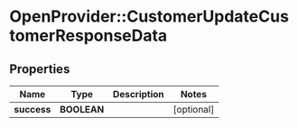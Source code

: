 # OpenProvider::CustomerUpdateCustomerResponseData

## Properties
Name | Type | Description | Notes
------------ | ------------- | ------------- | -------------
**success** | **BOOLEAN** |  | [optional] 

